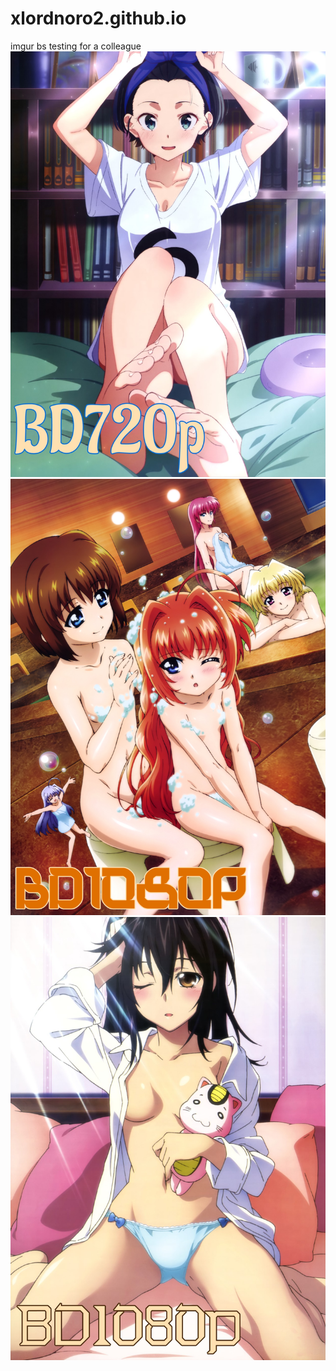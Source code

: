  <style>
body {
  background-image: url('https://raw.githubusercontent.com/xlordnoro/xlordnoro.github.io/master/playcool_images/button_images/Hi10_strike_blood_S1_BD_1080p.jpg');
}
</style> 
# xlordnoro2.github.io
imgur bs testing for a colleague
<a><img src="https://raw.githubusercontent.com/xlordnoro/xlordnoro.github.io/master/playcool_images/button_images/Hi10_Kanojo_S2_button_720p.jpg" alt="Jibaku Shounen Hanako kun S1" title="Jibaku Shounen Hanako kun S1"></a>
<a><img src="https://raw.githubusercontent.com/xlordnoro/xlordnoro.github.io/master/playcool_images/button_images/Hi10_Magical_Nanoha_S3_BD_1080p.png" alt="Jibaku Shounen Hanako kun S1" title="Jibaku Shounen Hanako kun S1"></a>
<a><img src="https://raw.githubusercontent.com/xlordnoro/xlordnoro.github.io/master/playcool_images/button_images/Hi10_strike_blood_S1_BD_1080p.jpg" alt="Jibaku Shounen Hanako kun S1" title="Jibaku Shounen Hanako kun S1"></a>
